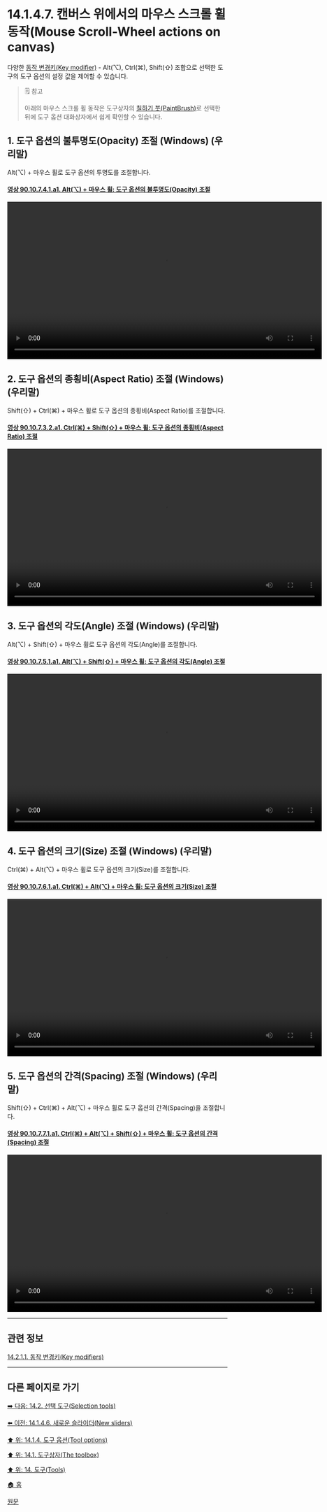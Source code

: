 # 14.1.4.7. 캔버스 위에서의 마우스 스크롤 휠 동작(Mouse Scroll-Wheel actions on canvas)
다양한 [동작 변경키(Key modifier)](./14-02-01-01-key_modifiers.md) - Alt(⌥), Ctrl(⌘), Shift(⇧) 조합으로 선택한 도구의 도구 옵션의 설정 값을 제어할 수 있습니다.

> 🗒️ 참고
>
> 아래의 마우스 스크롤 휠 동작은 도구상자의 [칠하기 붓(PaintBrush)](./14-03-07-paintbrush.md)로 선택한 뒤에 도구 옵션 대화상자에서 쉽게 확인할 수 있습니다.

## 1. 도구 옵션의 불투명도(Opacity) 조절 (Windows) (우리말)
Alt(⌥) + 마우스 휠로 도구 옵션의 투명도를 조절합니다.

<a id="90-10-07-04-01-a1"></a>

#### [영상 90.10.7.4.1.a1. Alt(⌥) + 마우스 휠: 도구 옵션의 불투명도(Opacity) 조절](./90-10-07-04-01-adjust_tool_opacity.md#90-10-07-04-01-a1)
<video controls="controls" width="720" src="https://github.com/wonder13662/gimp/assets/15767104/d3356aa5-bfcc-4cf7-a7ae-014bbd530df5"></video>

## 2. 도구 옵션의 종횡비(Aspect Ratio) 조절 (Windows) (우리말)
Shift(⇧) + Ctrl(⌘) + 마우스 휠로 도구 옵션의 종횡비(Aspect Ratio)를 조절합니다.

<a id="90-10-07-03-02-a1"></a>

#### [영상 90.10.7.3.2.a1. Ctrl(⌘) + Shift(⇧) + 마우스 휠: 도구 옵션의 종횡비(Aspect Ratio) 조절](./90-10-00-keyboard_shortcut.md#90-10-07-03-02-a1)
<video controls="controls" width="720" src="https://github.com/wonder13662/gimp/assets/15767104/2f5ffa16-9715-4da6-a0ee-508a303e8ed8"></video>

## 3. 도구 옵션의 각도(Angle) 조절 (Windows) (우리말)
Alt(⌥) + Shift(⇧) + 마우스 휠로 도구 옵션의 각도(Angle)를 조절합니다.

<a id="90-10-07-05-01-a1"></a>

#### [영상 90.10.7.5.1.a1. Alt(⌥) + Shift(⇧) + 마우스 휠: 도구 옵션의 각도(Angle) 조절](./90-10-07-05-01-adjust_tool_angle.md#90-10-07-05-01-a1)
<video controls="controls" width="720" src="https://github.com/wonder13662/gimp/assets/15767104/59dcd48c-cedd-4a08-83a8-9c68af9919f5"></video>

## 4. 도구 옵션의 크기(Size) 조절 (Windows) (우리말)
Ctrl(⌘) + Alt(⌥) + 마우스 휠로 도구 옵션의 크기(Size)를 조절합니다.

<a id="90-10-07-06-01-a1"></a>

#### [영상 90.10.7.6.1.a1. Ctrl(⌘) + Alt(⌥) + 마우스 휠: 도구 옵션의 크기(Size) 조절](./90-10-07-06-01-adjust_tool_size.md#90-10-07-06-01-a1)
<video controls="controls" width="720" src="https://github.com/wonder13662/gimp/assets/15767104/212a0a2b-b861-466e-a11f-8ade0f06a3a2"></video>

## 5. 도구 옵션의 간격(Spacing) 조절 (Windows) (우리말)
Shift(⇧) + Ctrl(⌘) + Alt(⌥) + 마우스 휠로 도구 옵션의 간격(Spacing)을 조절합니다.

<a id="90-10-07-07-01-a1"></a>

#### [영상 90.10.7.7.1.a1. Ctrl(⌘) + Alt(⌥) + Shift(⇧) + 마우스 휠: 도구 옵션의 간격(Spacing) 조절](./90-10-00-keyboard_shortcut.md#90-10-07-07-01-a1)
<video controls="controls" width="720" src="https://github.com/wonder13662/gimp/assets/15767104/5e4248af-4cd1-490d-add6-7c1fd4e62dbf"></video>

***

## 관련 정보

[14.2.1.1. 동작 변경키(Key modifiers)](./14-02-01-01-key_modifiers.md)

***

## 다른 페이지로 가기

[➡️ 다음: 14.2. 선택 도구(Selection tools)](./14-02-00-selection-tools.md)

[⬅️ 이전: 14.1.4.6. 새로운 슬라이더(New sliders)](./14-01-04-06-new_sliders.md)

[⬆️ 위: 14.1.4. 도구 옵션(Tool options)](./14-01-04-00-tool-options.md)

[⬆️ 위: 14.1. 도구상자(The toolbox)](./14-01-00-the-toolbox.md)

[⬆️ 위: 14. 도구(Tools)](./14-00-tools.md)

[🏠 홈](./00-home.md)

[원문](https://docs.gimp.org/2.10/ko/gimp-tools.html#gimp-tool-options-dialog)